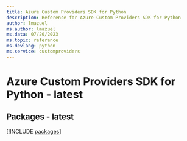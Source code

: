 ```yaml
---
title: Azure Custom Providers SDK for Python
description: Reference for Azure Custom Providers SDK for Python
author: lmazuel
ms.author: lmazuel
ms.data: 07/20/2023
ms.topic: reference
ms.devlang: python
ms.service: customproviders
---
```

# Azure Custom Providers SDK for Python - latest
## Packages - latest
[!INCLUDE [packages](custom-providers-index.md)]